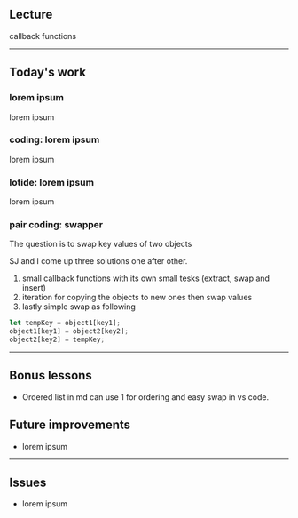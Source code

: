 ## Lecture

callback functions

---

## Today's work

### lorem ipsum

lorem ipsum

### coding: lorem ipsum

lorem ipsum

### lotide: lorem ipsum

lorem ipsum

### pair coding: swapper

The question is to swap key values of two objects

SJ and I come up three solutions one after other.

1. small callback functions with its own small tesks (extract, swap and insert)
1. iteration for copying the objects to new ones then swap values
1. lastly simple swap as following

```js
let tempKey = object1[key1];
object1[key1] = object2[key2];
object2[key2] = tempKey;
```

---

## Bonus lessons

- Ordered list in md can use 1 for ordering and easy swap in vs code.

## Future improvements

- lorem ipsum

---

## Issues

- lorem ipsum
